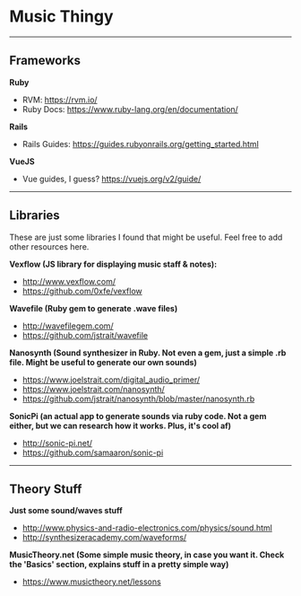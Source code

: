 # Music Thingy

- - -
## Frameworks

**Ruby**
- RVM: https://rvm.io/
- Ruby Docs: https://www.ruby-lang.org/en/documentation/

**Rails**
- Rails Guides: https://guides.rubyonrails.org/getting_started.html

**VueJS**
- Vue guides, I guess? https://vuejs.org/v2/guide/

- - -
## Libraries

These are just some libraries I found that might be useful. Feel free to add other resources here.

**Vexflow (JS library for displaying music staff & notes):** 
- http://www.vexflow.com/
- https://github.com/0xfe/vexflow

**Wavefile (Ruby gem to generate .wave files)**
- http://wavefilegem.com/
- https://github.com/jstrait/wavefile

**Nanosynth (Sound synthesizer in Ruby. Not even a gem, just a simple .rb file. Might be useful to generate our own sounds)**
- https://www.joelstrait.com/digital_audio_primer/
- https://www.joelstrait.com/nanosynth/
- https://github.com/jstrait/nanosynth/blob/master/nanosynth.rb

**SonicPi (an actual app to generate sounds via ruby code. Not a gem either, but we can research how it works. Plus, it's cool af)**
- http://sonic-pi.net/
- https://github.com/samaaron/sonic-pi

- - -
## Theory Stuff

**Just some sound/waves stuff**
- http://www.physics-and-radio-electronics.com/physics/sound.html
- http://synthesizeracademy.com/waveforms/

**MusicTheory.net (Some simple music theory, in case you want it. Check the 'Basics' section, explains stuff in a pretty simple way)**
- https://www.musictheory.net/lessons
